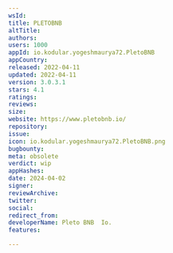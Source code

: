```yaml
---
wsId: 
title: PLETOBNB
altTitle: 
authors: 
users: 1000
appId: io.kodular.yogeshmaurya72.PletoBNB
appCountry: 
released: 2022-04-11
updated: 2022-04-11
version: 3.0.3.1
stars: 4.1
ratings: 
reviews: 
size: 
website: https://www.pletobnb.io/
repository: 
issue: 
icon: io.kodular.yogeshmaurya72.PletoBNB.png
bugbounty: 
meta: obsolete
verdict: wip
appHashes: 
date: 2024-04-02
signer: 
reviewArchive: 
twitter: 
social: 
redirect_from: 
developerName: Pleto BNB  Io.
features: 

---
```


